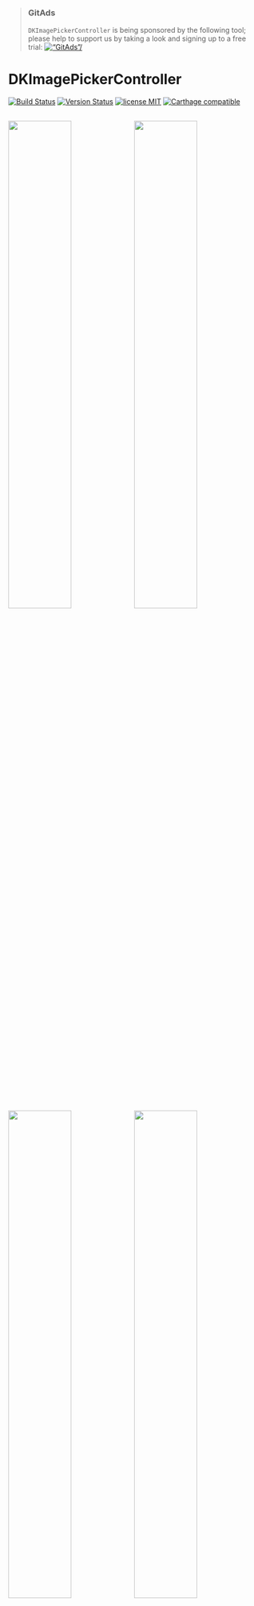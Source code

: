> ### GitAds
> `DKImagePickerController` is being sponsored by the following tool; please help to support us by taking a look and signing up to a free trial:
> [<img src="https://images.gitads.io/DKImagePickerController" alt=“GitAds”/>](https://tracking.gitads.io/?repo=DKImagePickerController)

DKImagePickerController
=======================

 [![Build Status](https://secure.travis-ci.org/zhangao0086/DKImagePickerController.svg)](http://travis-ci.org/zhangao0086/DKImagePickerController) [![Version Status](http://img.shields.io/cocoapods/v/DKImagePickerController.png)][docsLink] [![license MIT](https://img.shields.io/cocoapods/l/DKImagePickerController.svg?style=flat)][mitLink] [![Carthage compatible](https://img.shields.io/badge/Carthage-compatible-4BC51D.svg?style=flat)](https://github.com/Carthage/Carthage)

<img width="50%" height="50%" src="https://raw.githubusercontent.com/zhangao0086/DKImagePickerController/develop/Screenshot3.png" /><img width="50%" height="50%" src="https://raw.githubusercontent.com/zhangao0086/DKImagePickerController/develop/Screenshot4.png" />
---
<img width="50%" height="50%" src="https://raw.githubusercontent.com/zhangao0086/DKImagePickerController/develop/Screenshot11.png" /><img width="50%" height="50%" src="https://raw.githubusercontent.com/zhangao0086/DKImagePickerController/develop/Screenshot6.png" />
---

## Description
`DKImagePickerController` is a highly customizable, Pure-Swift library.

### Features
* Supports both single and multiple selection.
* Supports filtering albums and sorting by type.
* Supports landscape, iPad, and orientation switching.
* iCloud Support.
* Supports batch exports `PHAsset` to lcoal files.
* Inline mode Support.
* Customizable `UICollectionViewLayout`.
* Customizable `camera`, `photo gallery` and `photo editor`.
* Dark Mode Support

## Requirements
* iOS 9.0+ (Drop support for iOS 8 in 4.3.0 or above)
* ARC
* Swift 4 & 5

## Installation
### CocoaPods
#### iOS 9 and newer
DKImagePickerController is available on CocoaPods. Simply add the following line to your podfile:

```
# For latest release in cocoapods
pod 'DKImagePickerController'
```

#### For Swift 4.1
```
pod 'DKImagePickerController', :git => 'https://github.com/zhangao0086/DKImagePickerController.git', :branch => 'Swift4'
```

#### For iOS 8

```
pod 'DKImagePickerController', :git => 'https://github.com/zhangao0086/DKImagePickerController.git', :branch => 'iOS8'
```

#### Subspecs

There are 7 subspecs available now: 

| Subspec | Description |
|---|---|
| Core | Required. |
| ImageDataManager | Required. The subspec provides data to `DKImagePickerController`. |
|   Resource | Required. The subspec provides resource management and internationalization. |
| PhotoGallery | Optional. The subspec provides preview feature for PHAsset. |
| Camera | Optional. The subspec provides camera feature. |
| InlineCamera | Optional. The subspec should be pushed by `UINavigationController`, like `UIImagePickerController` with `UIImagePickerControllerSourceType.camera`. |
| PhotoEditor | Optional. The subspec provides basic image editing features. |

This means you can install only some of the `DKImagePickerController` modules. By default, you get all subspecs.  
If you need to use your own photo editor, simply specify subspecs other than `PhotoEditor`:

```ruby
pod 'DKImagePickerController', :subspecs => ['PhotoGallery', 'Camera', 'InlineCamera']
```

More information, see [Extensions](#extensions).

### Carthage

```
github "zhangao0086/DKImagePickerController"
```

If you use Carthage to build your dependencies, make sure you have added `CropViewController.framework`, `DKCamera.framework`, `DKImagePickerController.framework`, `DKPhotoGallery.framework` and `SDWebImage.framework` to the _"Linked Frameworks and Libraries"_ section of your target, and have included them in your Carthage framework copying build phase.

## Getting Started
#### Initialization and presentation
```swift

let pickerController = DKImagePickerController()

pickerController.didSelectAssets = { (assets: [DKAsset]) in
    print("didSelectAssets")
    print(assets)
}

self.presentViewController(pickerController, animated: true) {}

​````

#### Configurations

​```swift
 /// Use UIDelegate to Customize the picker UI.
 @objc public var UIDelegate: DKImagePickerControllerBaseUIDelegate!
 
 /// Forces deselect of previous selected image. allowSwipeToSelect will be ignored.
 @objc public var singleSelect = false
 
 /// Auto close picker on single select
 @objc public var autoCloseOnSingleSelect = true
 
 /// The maximum count of assets which the user will be able to select, a value of 0 means no limit.
 @objc public var maxSelectableCount = 0
 
 /// Photos will be tagged with the location where they are taken.
 /// If true, your Info.plist should include the "Privacy - Location XXX" tag.
 open var containsGPSInMetadata = false
 
 /// Set the defaultAssetGroup to specify which album is the default asset group.
 public var defaultAssetGroup: PHAssetCollectionSubtype?
 
 /// Allow swipe to select images.
 @objc public var allowSwipeToSelect: Bool = false
 
 /// Allow select all
 @objc public var allowSelectAll: Bool = false
 
 /// A Bool value indicating whether the inline mode is enabled.
 @objc public var inline: Bool = false
 
 /// The type of picker interface to be displayed by the controller.
 @objc public var assetType: DKImagePickerControllerAssetType = .allAssets
 
 /// If sourceType is Camera will cause the assetType & maxSelectableCount & allowMultipleTypes & defaultSelectedAssets to be ignored.
 @objc public var sourceType: DKImagePickerControllerSourceType = .both
 
 /// A Bool value indicating whether allows to select photos and videos at the same time.
 @objc public var allowMultipleTypes = true
 
 /// A Bool value indicating whether to allow the picker auto-rotate the screen.
 @objc public var allowsLandscape = false
 
 /// Set the showsEmptyAlbums to specify whether or not the empty albums is shown in the picker.
 @objc public var showsEmptyAlbums = true
 
 /// A Bool value indicating whether to allow the picker shows the cancel button.
 @objc public var showsCancelButton = false
 
 /// The block is executed when the user presses the cancel button.
 @objc public var didCancel: (() -> Void)?
 
 /// The block is executed when the user presses the select button.
 @objc public var didSelectAssets: ((_ assets: [DKAsset]) -> Void)?
 
 /// The block is executed when the number of selected assets is changed.
 @objc public var selectedChanged: (() -> Void)?
 
 /// A Bool value indicating whether to allow the picker to auto-export the selected assets to the specified directory when done is called.
 /// picker will creating a default exporter if exportsWhenCompleted is true and the exporter is nil.
 @objc public var exportsWhenCompleted = false
 
 @objc public var exporter: DKImageAssetExporter?
 
 /// Indicates the status of the exporter.
 @objc public private(set) var exportStatus = DKImagePickerControllerExportStatus.none {
    willSet {
        if self.exportStatus != newValue {
            self.willChangeValue(forKey: #keyPath(DKImagePickerController.exportStatus))
        }
    }
    
    didSet {
        if self.exportStatus != oldValue {
            self.didChangeValue(forKey: #keyPath(DKImagePickerController.exportStatus))
            
            self.exportStatusChanged?(self.exportStatus)
        }
    }
 }
 
 /// The block is executed when the exportStatus is changed.
 @objc public var exportStatusChanged: ((DKImagePickerControllerExportStatus) -> Void)?
 
 /// The object that acts as the data source of the picker.
 @objc public private(set) lazy var groupDataManager: DKImageGroupDataManager

```

## Inline Mode

<img width="30%" height="30%" src="https://raw.githubusercontent.com/zhangao0086/DKImagePickerController/develop/Screenshot11.png" />

```swift
let groupDataManagerConfiguration = DKImageGroupDataManagerConfiguration()
groupDataManagerConfiguration.fetchLimit = 10
groupDataManagerConfiguration.assetGroupTypes = [.smartAlbumUserLibrary]

let groupDataManager = DKImageGroupDataManager(configuration: groupDataManagerConfiguration)

self.pickerController = DKImagePickerController(groupDataManager: groupDataManager)
pickerController.inline = true
pickerController.UIDelegate = CustomInlineLayoutUIDelegate(imagePickerController: pickerController)
pickerController.assetType = .allPhotos
pickerController.sourceType = .photo

let pickerView = self.pickerController.view!
pickerView.frame = CGRect(x: 0, y: 170, width: self.view.bounds.width, height: 200)
self.view.addSubview(pickerView)
```

## Customizable UI

<img width="30%" height="30%" src="https://raw.githubusercontent.com/zhangao0086/DKImagePickerController/develop/Screenshot6.png" />

For example, see [CustomUIDelegate](https://github.com/zhangao0086/DKImagePickerController/tree/develop/Example/DKImagePickerControllerDemo/CustomUIDelegate).

## Customizable Layout

<img width="30%" height="30%" src="https://raw.githubusercontent.com/zhangao0086/DKImagePickerController/develop/Screenshot10.png" />

For example, see [CustomLayoutUIDelegate](https://github.com/zhangao0086/DKImagePickerController/tree/develop/Example/DKImagePickerControllerDemo/CustomLayoutUIDelegate).

### Conforms UIAppearance protocol

<img width="30%" height="30%" src="https://raw.githubusercontent.com/zhangao0086/DKImagePickerController/develop/Screenshot9.png" />

You can easily customize the appearance of the navigation bar using the appearance proxy.
```swift
UINavigationBar.appearance().titleTextAttributes = [
    NSFontAttributeName : UIFont(name: "Optima-BoldItalic", size: 21)!,
    NSForegroundColorAttributeName : UIColor.redColor()
]
```

## Exporting to file

By default, the picker uses a singleton object of `DKImageAssetExporter` to export `DKAsset` to local files.

```swift
/*
 Configuration options for a DKImageAssetExporter.  When an exporter is created,
 a copy of the configuration object is made - you cannot modify the configuration
 of an exporter after it has been created.
 */
@objc
public class DKImageAssetExporterConfiguration: NSObject, NSCopying {
    
    @objc public var imageExportPreset = DKImageExportPresent.compatible
    
    /// videoExportPreset can be used to specify the transcoding quality for videos (via a AVAssetExportPreset* string).
    @objc public var videoExportPreset = AVAssetExportPresetHighestQuality
    
    #if swift(>=4.0)
    @objc public var avOutputFileType = AVFileType.mov
    #else
    @objc public var avOutputFileType = AVFileTypeQuickTimeMovie
    #endif
    
    @objc public var exportDirectory = URL(fileURLWithPath: NSTemporaryDirectory()).appendingPathComponent("DKImageAssetExporter")
}

/*
 A DKImageAssetExporter object exports DKAsset(PHAsset) from album (or iCloud) to the app's tmp directory (by default).
 It automatically deletes the exported directories when it receives a UIApplicationWillTerminate notification.
 */
@objc
open class DKImageAssetExporter: DKBaseManager {
    
    /// This method starts an asynchronous export operation of a batch of asset.
    @discardableResult
    @objc public func exportAssetsAsynchronously(assets: [DKAsset], completion: ((_ info: [AnyHashable : Any]) -> Void)?) -> DKImageAssetExportRequestID
}
```

This exporter can automatically convert HEIF to JPEG:

```swift
@objc
public enum DKImageExportPresent: Int {
    case
    compatible, // A preset for converting HEIF formatted images to JPEG.
    current     // A preset for passing image data as-is to the client.
}
```

You also can observe the export progress of each asset:

```swift
@objc
public protocol DKImageAssetExporterObserver {
    
    @objc optional func exporterWillBeginExporting(exporter: DKImageAssetExporter, asset: DKAsset)
    
    /// The progress can be obtained from the DKAsset.
    @objc optional func exporterDidUpdateProgress(exporter: DKImageAssetExporter, asset: DKAsset)
    
    /// When the asset's error is not nil, it indicates that an error occurred while exporting.
    @objc optional func exporterDidEndExporting(exporter: DKImageAssetExporter, asset: DKAsset)
}

extension DKAsset {
    
    /// The exported file will be placed in this location.
    /// All exported files can be automatically cleaned by the DKImageAssetDiskPurger when appropriate.
    @objc public var localTemporaryPath: URL?
    
    @objc public var fileName: String?
    
    /// Indicates the file's size in bytes.
    @objc public var fileSize: UInt
        
    /// If you export an asset whose data is not on the local device, and you have enabled downloading with the isNetworkAccessAllowed property, the progress indicates the progress of the download. A value of 0.0 indicates that the download has just started, and a value of 1.0 indicates the download is complete.
    @objc public var progress: Double
    
    /// Describes the error that occurred if the export has failed or been cancelled.
    @objc public var error: Error?
}
```

For example, see `Export automatically` and `Export manually`.

## Extensions
This picker uses `DKImageExtensionController` manages all extensions, you can register it with a `DKImageBaseExtension` and a specified `DKImageExtensionType` to customize `camera`, `photo gallery` and `photo editor`:

```swift
/// Registers an extension for the specified type.
public class func registerExtension(extensionClass: DKImageBaseExtension.Type, for type: DKImageExtensionType)

public class func unregisterExtension(for type: DKImageExtensionType)
```

The `perform` function will be called with a dictionary providing current context information when an extension is triggered:

```swift
/// Starts the extension.
func perform(with extraInfo: [AnyHashable: Any])

/// Completes the extension.
func finish()
```

The `extraInfo` will provide different information for different `DKImageExtensionType`:

##### Camera

```swift
let didFinishCapturingImage = extraInfo["didFinishCapturingImage"] as? ((UIImage, [AnyHashable : Any]?) -> Void)
let didCancel = extraInfo["didCancel"] as? (() -> Void)
```

For a custom camera example, see [CustomCameraExtension](https://github.com/zhangao0086/DKImagePickerController/tree/develop/Example/DKImagePickerControllerDemo/CustomCamera).

##### InlineCamera
The `extraInfo` is the same as for `Camera`.

##### Photo Gallery

```swift
let groupId = extraInfo["groupId"] as? String
let presentationIndex = extraInfo["presentationIndex"] as? Int
let presentingFromImageView = extraInfo["presentingFromImageView"] as? UIImageView
```

##### Photo Editor

```swift
let image = extraInfo["image"] as? UIImage
let didFinishEditing = extraInfo["didFinishEditing"] as? ((UIImage, [AnyHashable : Any]?) -> Void)
let metadata = extraInfo["metadata"] as? [AnyHashable : Any]
```

## How to use in Objective-C

#### If you use [CocoaPods](http://cocoapods.org/)

* Add the following two lines into your `Podfile`:

    ```
    pod 'DKImagePickerController'
    use_frameworks!
    ```
* Import the library into your Objective-C file: 

    ```objective-c
    #import <DKImagePickerController/DKImagePickerController-Swift.h>
    ```

#### If you use it directly in your project

> See also:[Swift and Objective-C in the Same Project](https://developer.apple.com/library/ios/documentation/Swift/Conceptual/BuildingCocoaApps/MixandMatch.html)

* Drag and drop the [DKCamera][DKCamera], `DKImageManager` and `DKImagePickerController` to your project
* Import the library into your Objective-C file: 

    ```objective-c
    #import "YourProductModuleName-Swift.h"
    ```

---
then you can:

```objective-c
DKImagePickerController *pickerController = [DKImagePickerController new];

 [pickerController setDidSelectAssets:^(NSArray * __nonnull assets) {
     NSLog(@"didSelectAssets");
 }];
 
 [self presentViewController:pickerController animated:YES completion:nil];
```

## Localization
The default supported languages:

> en, es, da, de, fr, hu, ja, ko, nb-NO, pt_BR, ru, tr, ur, vi, ar, it, zh-Hans, zh-Hant

You can also add a hook to return your own localized string:

```swift
DKImagePickerControllerResource.customLocalizationBlock = { title in
    if title == "picker.select.title" {
        return "Test(%@)"
    } else {
        return nil
    }
}
```

or images:

```swift
DKImagePickerControllerResource.customImageBlock = { imageName in
    if imageName == "camera" {
        return DKImagePickerControllerResource.photoGalleryCheckedImage()
    } else {
        return nil
    }
}
```

## Contributing to this project
If you have feature requests or bug reports, feel free to help out by sending pull requests or by creating new issues.

## License
DKImagePickerController is released under the MIT license. See LICENSE for details.

[mitLink]:http://opensource.org/licenses/MIT
[docsLink]:http://cocoadocs.org/docsets/DKImagePickerController
[DKCamera]:https://github.com/zhangao0086/DKCamera
